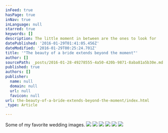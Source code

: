 ```yaml
---
inFeed: true
hasPage: true
inNav: true
inLanguage: null
starred: true
keywords: []
description: The little moment in between are the ones to look for
datePublished: '2016-01-29T01:41:05.456Z'
dateModified: '2016-01-29T00:25:24.701Z'
title: '"The beauty of a bride extends beyond the moment"'
author: []
sourcePath: _posts/2016-01-28-49278555-4a50-420b-9871-8aba81a5b30e.md
published: true
authors: []
publisher:
  name: null
  domain: null
  url: null
  favicon: null
url: the-beauty-of-a-bride-extends-beyond-the-moment/index.html
_type: Article

---
```

Some of my favorite wedding images.
![](https://the-grid-user-content.s3-us-west-2.amazonaws.com/1d799711-7c8b-4936-92d0-1cc4e5cc11ff.jpg)
![](https://the-grid-user-content.s3-us-west-2.amazonaws.com/b17b0dff-24aa-4d98-8fae-ae29dbd46bdb.jpg)
![](https://the-grid-user-content.s3-us-west-2.amazonaws.com/8cf9937e-4136-4c14-b28e-26d2e7c49478.jpg)
![](https://s3-us-west-2.amazonaws.com/the-grid-img/p/271d434aa30b6fdc3dbbf66cfaa655a0991f1c6e.jpg)
![](https://the-grid-user-content.s3-us-west-2.amazonaws.com/d648761d-b2b6-4105-b13f-6e85eaa871ef.jpg)
![](https://the-grid-user-content.s3-us-west-2.amazonaws.com/20cfe7dd-67d2-436e-a19b-8a58856ab34c.jpg)